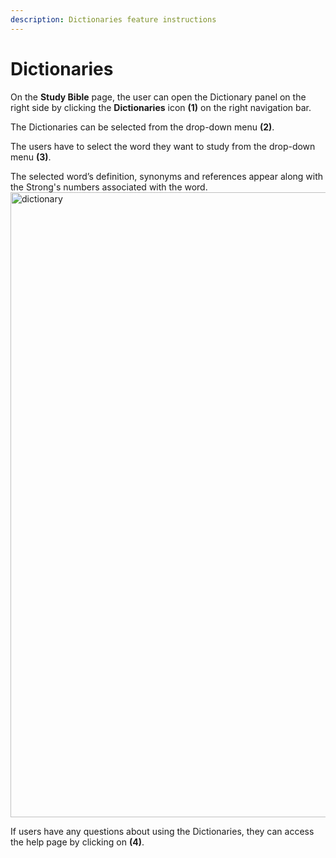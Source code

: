 ```yaml
---
description: Dictionaries feature instructions
---
```


# Dictionaries

On the **Study Bible** page, the user can open the Dictionary panel on the right side by clicking the **Dictionaries** icon **(1)** on the right navigation bar.

The Dictionaries can be selected from the drop-down menu **(2)**.

The users have to select the word they want to study from the drop-down menu **(3)**.

The selected word’s definition, synonyms and references appear along with the Strong's numbers associated with the word.
<img src="/img/assets/dictionary.png"  width="1000px" alt="dictionary"/>

If users have any questions about using the Dictionaries, they can access the help page by clicking on **(4)**.
